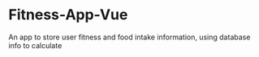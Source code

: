 # Fitness-App-Vue
An app to store user fitness and food intake information, using database info to calculate
